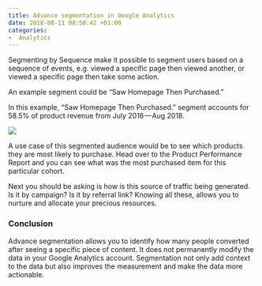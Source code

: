 ```yaml
---
title: Advance segmentation in Google Analytics
date: 2018-08-11 08:58:42 +01:00
categories:
-  Analytics
---
```


Segmenting by Sequence make it possible to segment users based on a sequence of events, e.g. viewed a specific page then viewed another, or viewed a specific page then take some action.

An example segment could be “Saw Homepage Then Purchased.”

In this example, “Saw Homepage Then Purchased.” segment accounts for 58.5% of product revenue from July 2016 — Aug 2018.

![](https://2.bp.blogspot.com/-B5iD3dlwuNY/W4JlMCaDgJI/AAAAAAAACYg/m7XGjC04ZzMsrnVmEStxtYN0Qy5Y-yWFACLcBGAs/s1600/0_LbQquA-JOCd0GX-9.png)

A use case of this segmented audience would be to see which products they are most likely to purchase. Head over to the Product Performance Report and you can see what was the most purchased item for this particular cohort.

Next you should be asking is how is this source of traffic being generated. Is it by campaign? Is it by referral link? Knowing all these, allows you to nurture and allocate your precious resources.

### Conclusion
Advance segmentation allows you to identify how many people converted after seeing a specific piece of content. It does not permanently modify the data in your Google Analytics account. Segmentation not only add context to the data but also improves the measurement and make the data more actionable.
